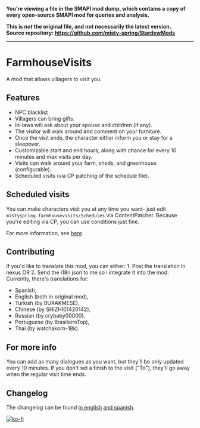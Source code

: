 **You're viewing a file in the SMAPI mod dump, which contains a copy of every open-source SMAPI mod
for queries and analysis.**

**This is _not_ the original file, and not necessarily the latest version.**  
**Source repository: https://github.com/misty-spring/StardewMods**

----

# FarmhouseVisits
A mod that allows villagers to visit you.

## Features
- NPC blacklist
- Villagers can bring gifts.
- In-laws will ask about your spouse and children (if any).
- The visitor will walk around and comment on your furniture.
- Once the visit ends, the character either inform you or stay for a sleepover.
- Customizable start and end hours, along with chance for every 10 minutes and max visits per day.
- Visits can walk around your farm, sheds, and greenhouse (configurable).
- Scheduled visits (via CP patching of the schedule file).

## Scheduled visits
You can make characters visit you at any time you want- just edit `mistyspring.farmhousevisits/Schedules` via ContentPatcher. Because you're editing via CP, you can use conditions just fine.

For more information, see [here](https://github.com/misty-spring/StardewMods/blob/main/FarmhouseVisits/docs/Custom_visits.md).

## Contributing
If you'd like to translate this mod, you can either: 1. Post the translation in nexus OR 2. Send the i18n json to me so i integrate it into the mod.
Currently, there's translations for: 
- Spanish, 
- English (both in original mod), 
- Turkish (by BURAKMESE),
- Chinese (by SHIZHI01420142),
- Russian (by crybaby00000),
- Portuguese (by BrasileiroTop),
- Thai (by watchakorn-18k).

## For more info
You can add as many dialogues as you want, but they'll be only updated every 10 minutes.
If you don't set a finish to the visit ("To"), they'll go away when the regular visit time ends.

## Changelog
The changelog can be found [in english](https://github.com/misty-spring/StardewMods/blob/main/FarmhouseVisits/docs/CHANGELOG.md) [and spanish](https://github.com/misty-spring/StardewMods/blob/main/FarmhouseVisits/docs/CHANGELOG_es.md).


[![ko-fi](https://ko-fi.com/img/githubbutton_sm.svg)](https://ko-fi.com/G2G7CXX9P)
